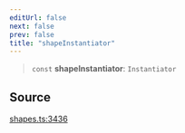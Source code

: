 ```yaml
---
editUrl: false
next: false
prev: false
title: "shapeInstantiator"
---
```


> `const` **shapeInstantiator**: `Instantiator`

## Source

[shapes.ts:3436](https://github.com/dgmjs/dgmjs/blob/main/packages/core/src/shapes.ts#L3436)
